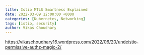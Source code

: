 ```yaml
---
title: Istio MTLS Smartness Explained
date: 2022-03-09 12:00:00 +0000
categories: [Kubernetes, Networking]
tags: [istio, security]
author: Vikas Choudhary
---
```


https://vikaschoudhary16.wordpress.com/2022/06/20/undeistio-permissive-authz-magic-2/

